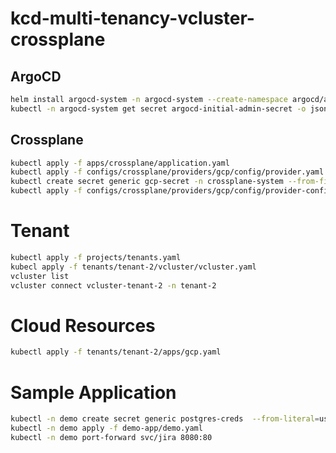 # kcd-multi-tenancy-vcluster-crossplane

## ArgoCD 
```bash
helm install argocd-system -n argocd-system --create-namespace argocd/argo-cd
kubectl -n argocd-system get secret argocd-initial-admin-secret -o jsonpath="{.data.password}" | base64 -d
```
## Crossplane
```bash
kubectl apply -f apps/crossplane/application.yaml
kubectl apply -f configs/crossplane/providers/gcp/config/provider.yaml
kubectl create secret generic gcp-secret -n crossplane-system --from-file=creds=./gcp-sa.json
kubectl apply -f configs/crossplane/providers/gcp/config/provider-config.yaml
```

# Tenant
```bash
kubectl apply -f projects/tenants.yaml
kubecl apply -f tenants/tenant-2/vcluster/vcluster.yaml
vcluster list
vcluster connect vcluster-tenant-2 -n tenant-2
```
# Cloud Resources
```bash
kubectl apply -f tenants/tenant-2/apps/gcp.yaml
```
# Sample Application
```bash
kubectl -n demo create secret generic postgres-creds  --from-literal=username=demo-user-2 --from-literal=password=changeme
kubectl -n demo apply -f demo-app/demo.yaml
kubectl -n demo port-forward svc/jira 8080:80
```
